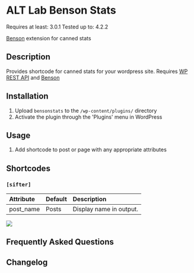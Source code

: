 # ALT Lab Benson Stats

Requires at least: 3.0.1
Tested up to: 4.2.2

[Benson](https://github.com/VCUarts/benson) extension for canned stats

## Description

Provides shortcode for canned stats for your wordpress site.
Requires [WP REST API](https://wordpress.org/plugins/json-rest-api/) and [Benson](https://github.com/VCUarts/benson)

## Installation

1. Upload `bensonstats` to the `/wp-content/plugins/` directory
1. Activate the plugin through the 'Plugins' menu in WordPress

## Usage

1. Add shortcode to post or page with any appropriate attributes


## Shortcodes

### ``` [sifter] ```


| Attribute        		 | Default  | Description   
| :--------------------- | :------- | :------------- 
| post_name              | Posts    | Display name in output.


![](http://i.imgur.com/awMJcus.png)


## Frequently Asked Questions


## Changelog